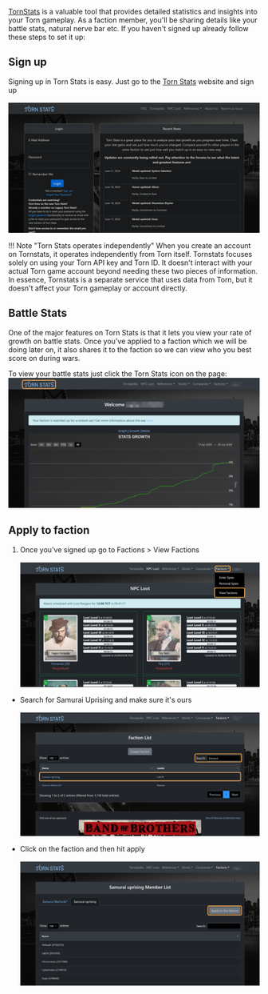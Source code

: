 [TornStats](https://tornstats.com/) is a valuable tool that provides detailed statistics and insights into your Torn gameplay. As a faction member, you'll be sharing details like your battle stats, natural nerve bar etc. If you haven't signed up already follow these steps to set it up:

## Sign up
Signing up in Torn Stats is easy. Just go to the [Torn Stats](https://tornstats.com/) website and sign up
<br />
<br />
![TornStats website](../assets/images/tools/tornstats/sign_up.png)

!!! Note "Torn Stats operates independently" 
    When you create an account on Tornstats, it operates independently from Torn itself. Tornstats focuses solely on using your Torn API key and Torn ID. It doesn't interact with your actual Torn game account beyond needing these two pieces of information. In essence, Tornstats is a separate service that uses data from Torn, but it doesn't affect your Torn gameplay or account directly.

## Battle Stats
One of the major features on Torn Stats is that it lets you view your rate of growth on battle stats. Once you've applied to a faction which we will be doing later on, it also shares it to the faction so we can view who you best score on during wars.

To view your battle stats just click the Torn Stats icon on the page:
![alt text](../assets/images/tools/tornstats/battle_stats.png)


## Apply to faction
1. Once you've signed up go to Factions > View Factions
    <br />
    <br />
    ![View Factions](../assets/images/tools/tornstats/view_factions.png)

- Search for Samurai Uprising and make sure it's ours
    <br />
    <br />
    ![Search Faction](../assets/images/tools/tornstats/search_faction.png)


- Click on the faction and then hit apply
    <br />
    <br />
    ![Apply to faction](../assets/images/tools/tornstats/apply_to_faction.png)
